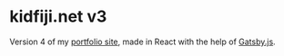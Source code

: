# kidfiji.net v3
Version 4 of my [portfolio site](https://www.kidfiji.net), made in React with the help of [Gatsby.js](https://www.gatsbyjs.org/).
